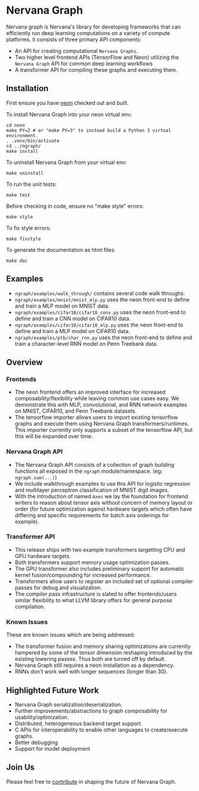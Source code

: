# Nervana Graph

Nervana graph is Nervana's library for developing frameworks that can efficiently run deep learning computations on a variety of compute platforms. it consists of three primary API components:
- An API for creating computational `Nervana Graphs`.
- Two higher level frontend APIs (TensorFlow and Neon) utilizing the `Nervana Graph` API for common deep learning workflows
- A transformer API for compiling these graphs and executing them.

## Installation

First ensure you have [neon](https://github.com/NervanaSystems/neon) checked out and built.

To install Nervana Graph into your neon virtual env:

```
cd neon
make PY=2 # or "make PY=3" to instead build a Python 3 virtual environment.
. .venv/bin/activate
cd ../ngraph/
make install
```

To uninstall Nervana Graph from your virtual env:
```
make uninstall
```

To run the unit tests:
```
make test
```

Before checking in code, ensure no "make style" errors:
```
make style
```

To fix style errors:
```
make fixstyle
```

To generate the documentation as html files:
```
make doc
```

## Examples

* ``ngraph/examples/walk_through/`` contains several code walk throughs.
* ``ngraph/examples/mnist/mnist_mlp.py`` uses the neon front-end to define and train a MLP model on MNIST data.
* ``ngraph/examples/cifar10/cifar10_conv.py`` uses the neon front-end to define and train a CNN model on CIFAR10 data.
* ``ngraph/examples/cifar10/cifar10_mlp.py`` uses the neon front-end to define and train a MLP model on CIFAR10 data.
* ``ngraph/examples/ptb/char_rnn.py`` uses the neon front-end to define and train a character-level RNN model on Penn Treebank data.

## Overview

### Frontends
- The neon frontend offers an improved interface for increased composability/flexibility while leaving common use cases easy. We demonstrate this with MLP, convolutional, and RNN network examples on MNIST, CIFAR10, and Penn Treebank datasets.
- The tensorflow importer allows users to import existing tensorflow graphs and execute them using Nervana Graph transformers/runtimes. This importer currently only supports a subset of the tensorflow API, but this will be expanded over time.

### Nervana Graph API
- The Nervana Graph API consists of a collection of graph building functions all exposed in the `ngraph` module/namespace. (eg: `ngraph.sum(...)`)
- We include walkthrough examples to use this API for logistic regression and multilayer perceptron classification of MNIST digit images.
- With the introduction of named `Axes` we lay the foundation for frontend writers to reason about tensor axis without concern of memory layout or order (for future optimization against hardware targets which often have differing and specific requirements for batch axis orderings for example).

### Transformer API
- This release ships with two example transformers targetting CPU and GPU hardware targets. 
- Both transformers support memory usage optimization passes.
- The GPU transformer also includes preliminary support for automatic kernel fusion/compounding for increased performance.
- Transformers allow users to register an included set of optional compiler passes for debug and visualization.
- The compiler pass infrastructure is slated to offer frontends/users similar flexibility to  what LLVM library offers for general purpose compilation.

### Known Issues
These are known issues which are being addressed:

- The transformer fusion and memory sharing optimizations are currently hampered by some of the tensor dimension reshaping introduced by the existing lowering passes. Thus both are turned off by default.
- Nervana Graph still requires a neon installation as a dependency.
- RNNs don't work well with longer sequences (longer than 30).

## Highlighted Future Work
- Nervana Graph serialization/deserialization.
- Further improvements/abstractions to graph composability for usability/optimization.
- Distributed, heterogeneous backend target support.
- C APIs for interoperability to enable other languages to create/execute graphs.
- Better debugging
- Support for model deployment

## Join Us
Please feel free to [contribute](CONTRIBUTING.rst) in shaping the future of Nervana Graph.
